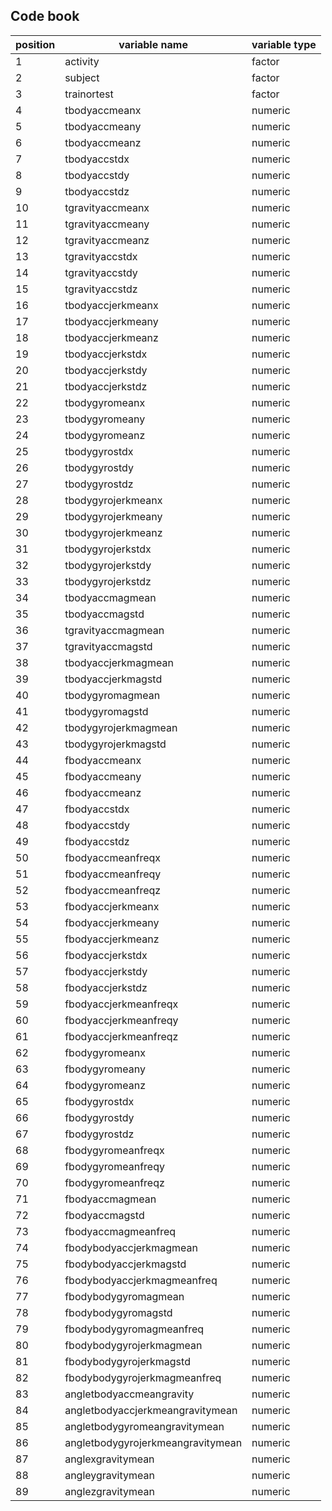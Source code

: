 ## Code book

| position | variable name                     | variable type |
|----------|-----------------------------------|---------------|
| 1        | activity                          | factor        |
| 2        | subject                           | factor        |
| 3        | trainortest                       | factor        |
| 4        | tbodyaccmeanx                     | numeric       |
| 5        | tbodyaccmeany                     | numeric       |
| 6        | tbodyaccmeanz                     | numeric       |
| 7        | tbodyaccstdx                      | numeric       |
| 8        | tbodyaccstdy                      | numeric       |
| 9        | tbodyaccstdz                      | numeric       |
| 10       | tgravityaccmeanx                  | numeric       |
| 11       | tgravityaccmeany                  | numeric       |
| 12       | tgravityaccmeanz                  | numeric       |
| 13       | tgravityaccstdx                   | numeric       |
| 14       | tgravityaccstdy                   | numeric       |
| 15       | tgravityaccstdz                   | numeric       |
| 16       | tbodyaccjerkmeanx                 | numeric       |
| 17       | tbodyaccjerkmeany                 | numeric       |
| 18       | tbodyaccjerkmeanz                 | numeric       |
| 19       | tbodyaccjerkstdx                  | numeric       |
| 20       | tbodyaccjerkstdy                  | numeric       |
| 21       | tbodyaccjerkstdz                  | numeric       |
| 22       | tbodygyromeanx                    | numeric       |
| 23       | tbodygyromeany                    | numeric       |
| 24       | tbodygyromeanz                    | numeric       |
| 25       | tbodygyrostdx                     | numeric       |
| 26       | tbodygyrostdy                     | numeric       |
| 27       | tbodygyrostdz                     | numeric       |
| 28       | tbodygyrojerkmeanx                | numeric       |
| 29       | tbodygyrojerkmeany                | numeric       |
| 30       | tbodygyrojerkmeanz                | numeric       |
| 31       | tbodygyrojerkstdx                 | numeric       |
| 32       | tbodygyrojerkstdy                 | numeric       |
| 33       | tbodygyrojerkstdz                 | numeric       |
| 34       | tbodyaccmagmean                   | numeric       |
| 35       | tbodyaccmagstd                    | numeric       |
| 36       | tgravityaccmagmean                | numeric       |
| 37       | tgravityaccmagstd                 | numeric       |
| 38       | tbodyaccjerkmagmean               | numeric       |
| 39       | tbodyaccjerkmagstd                | numeric       |
| 40       | tbodygyromagmean                  | numeric       |
| 41       | tbodygyromagstd                   | numeric       |
| 42       | tbodygyrojerkmagmean              | numeric       |
| 43       | tbodygyrojerkmagstd               | numeric       |
| 44       | fbodyaccmeanx                     | numeric       |
| 45       | fbodyaccmeany                     | numeric       |
| 46       | fbodyaccmeanz                     | numeric       |
| 47       | fbodyaccstdx                      | numeric       |
| 48       | fbodyaccstdy                      | numeric       |
| 49       | fbodyaccstdz                      | numeric       |
| 50       | fbodyaccmeanfreqx                 | numeric       |
| 51       | fbodyaccmeanfreqy                 | numeric       |
| 52       | fbodyaccmeanfreqz                 | numeric       |
| 53       | fbodyaccjerkmeanx                 | numeric       |
| 54       | fbodyaccjerkmeany                 | numeric       |
| 55       | fbodyaccjerkmeanz                 | numeric       |
| 56       | fbodyaccjerkstdx                  | numeric       |
| 57       | fbodyaccjerkstdy                  | numeric       |
| 58       | fbodyaccjerkstdz                  | numeric       |
| 59       | fbodyaccjerkmeanfreqx             | numeric       |
| 60       | fbodyaccjerkmeanfreqy             | numeric       |
| 61       | fbodyaccjerkmeanfreqz             | numeric       |
| 62       | fbodygyromeanx                    | numeric       |
| 63       | fbodygyromeany                    | numeric       |
| 64       | fbodygyromeanz                    | numeric       |
| 65       | fbodygyrostdx                     | numeric       |
| 66       | fbodygyrostdy                     | numeric       |
| 67       | fbodygyrostdz                     | numeric       |
| 68       | fbodygyromeanfreqx                | numeric       |
| 69       | fbodygyromeanfreqy                | numeric       |
| 70       | fbodygyromeanfreqz                | numeric       |
| 71       | fbodyaccmagmean                   | numeric       |
| 72       | fbodyaccmagstd                    | numeric       |
| 73       | fbodyaccmagmeanfreq               | numeric       |
| 74       | fbodybodyaccjerkmagmean           | numeric       |
| 75       | fbodybodyaccjerkmagstd            | numeric       |
| 76       | fbodybodyaccjerkmagmeanfreq       | numeric       |
| 77       | fbodybodygyromagmean              | numeric       |
| 78       | fbodybodygyromagstd               | numeric       |
| 79       | fbodybodygyromagmeanfreq          | numeric       |
| 80       | fbodybodygyrojerkmagmean          | numeric       |
| 81       | fbodybodygyrojerkmagstd           | numeric       |
| 82       | fbodybodygyrojerkmagmeanfreq      | numeric       |
| 83       | angletbodyaccmeangravity          | numeric       |
| 84       | angletbodyaccjerkmeangravitymean  | numeric       |
| 85       | angletbodygyromeangravitymean     | numeric       |
| 86       | angletbodygyrojerkmeangravitymean | numeric       |
| 87       | anglexgravitymean                 | numeric       |
| 88       | angleygravitymean                 | numeric       |
| 89       | anglezgravitymean                 | numeric       |